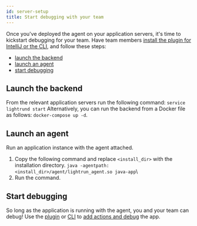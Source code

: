 ```yaml
---
id: server-setup
title: Start debugging with your team
---
```

Once you've deployed the agent on your application servers, it's time to kickstart debugging for your team. Have team members [install the plugin for IntelliJ or the CLI](#install-client), and follow these steps:
- [launch the backend](server-setup#launch-the-backend)
- [launch an agent](server-setup#launch-an-agent)
- [start debugging](server-setup#start-debugging)
## Launch the backend
From the relevant application servers run the following command:
`service lightrund start`
Alternatively, you can run the backend from a Docker file as follows:
`docker-compose up -d`.
## Launch an agent
Run an application instance with the agent attached. 
1. Copy the following command and replace `<install_dir>` with the installation directory. 
`java -agentpath:<install_dir>/agent/lightrun_agent.so java-app`\
2. Run the command. 
## Start debugging
So long as the application is running with the agent, you and your team can debug!
Use the [plugin](install-client.md) or [CLI](cli) to [add actions and debug](exceptions.md) the app. 